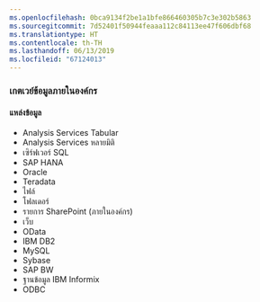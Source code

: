 ```yaml
---
ms.openlocfilehash: 0bca9134f2be1a1bfe866460305b7c3e302b5863
ms.sourcegitcommit: 7d52401f50944feaaa112c84113ee47f606dbf68
ms.translationtype: HT
ms.contentlocale: th-TH
ms.lasthandoff: 06/13/2019
ms.locfileid: "67124013"
---
```

### <a name="on-premises-data-gateway"></a>เกตเวย์ข้อมูลภายในองค์กร

#### <a name="data-source"></a>แหล่งข้อมูล

* Analysis Services Tabular
* Analysis Services หลายมิติ
* เซิร์ฟเวอร์ SQL
* SAP HANA
* Oracle
* Teradata
* ไฟล์
* โฟลเดอร์
* รายการ SharePoint (ภายในองค์กร)
* เว็บ
* OData
* IBM DB2
* MySQL
* Sybase
* SAP BW
* ฐานข้อมูล IBM Informix
* ODBC


